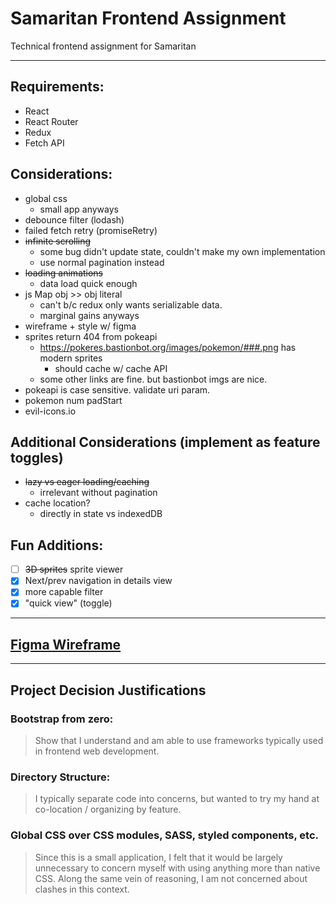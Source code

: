 # Samaritan Frontend Assignment

Technical frontend assignment for Samaritan

---

## Requirements:

- React
- React Router
- Redux
- Fetch API

## Considerations:

- global css
  - small app anyways
- debounce filter (lodash)
- failed fetch retry (promiseRetry)
- ~~infinite scrolling~~
  - some bug didn't update state, couldn't make my own implementation
  - use normal pagination instead
- ~~loading animations~~
  - data load quick enough
- js Map obj >> obj literal
  - can't b/c redux only wants serializable data.
  - marginal gains anyways
- wireframe + style w/ figma
- sprites return 404 from pokeapi
  - https://pokeres.bastionbot.org/images/pokemon/###.png has modern sprites
    - should cache w/ cache API
  - some other links are fine. but bastionbot imgs are nice.
- pokeapi is case sensitive. validate uri param.
- pokemon num padStart
- evil-icons.io

## Additional Considerations (implement as feature toggles)

- ~~lazy vs eager loading/caching~~
  - irrelevant without pagination
- cache location?
  - directly in state vs indexedDB

## Fun Additions:

- [ ] ~~3D sprites~~ sprite viewer
- [x] Next/prev navigation in details view
- [x] more capable filter
- [x] "quick view" (toggle)

---

## [Figma Wireframe](https://www.figma.com/file/DxO5kPOiwBBfHQwcBxWIk2/Samaritan-Pokedex)

---

## Project Decision Justifications

### Bootstrap from zero:

> Show that I understand and am able to use frameworks typically used in frontend web development.

### Directory Structure:

> I typically separate code into concerns, but wanted to try my hand at co-location / organizing by feature.

### Global CSS over CSS modules, SASS, styled components, etc.

> Since this is a small application, I felt that it would be largely unnecessary to concern myself with using anything more than native CSS. Along the same vein of reasoning, I am not concerned about clashes in this context.
